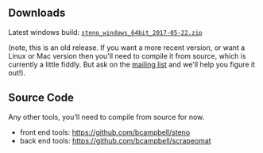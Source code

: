 ## Downloads

Latest windows build: [`steno_windows_64bit_2017-05-22.zip`](/dl/steno_windows_64bit_2017-05-22.zip)

(note, this is an old release. If you want a more recent version, or want a Linux or Mac version then you'll need to compile it from source, which is currently a little fiddly. But ask on the [mailing list](https://www.freelists.org/list/steno)
and we'll help you figure it out!).

## Source Code

Any other tools, you'll need to compile from source for now.

- front end tools: https://github.com/bcampbell/steno
- back end tools: https://github.com/bcampbell/scrapeomat


